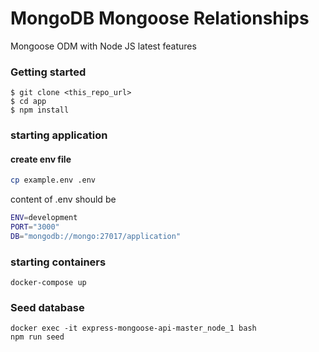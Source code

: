 MongoDB Mongoose Relationships
=============================

Mongoose ODM with Node JS latest features

### Getting started
```
$ git clone <this_repo_url>
$ cd app
$ npm install
```

### starting application

#### create env file 

```bash
cp example.env .env
```
content  of .env should be

```bash
ENV=development
PORT="3000"
DB="mongodb://mongo:27017/application"
```

### starting containers 
```
docker-compose up
```

### Seed database 
```
docker exec -it express-mongoose-api-master_node_1 bash
npm run seed
```